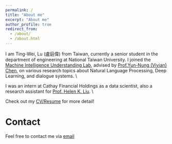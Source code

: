 ```yaml
---
permalink: /
title: "About me"
excerpt: "About me"
author_profile: true
redirect_from: 
  - /about/
  - /about.html
---
```


I am Ting-Wei, Lu (盧庭偉) from Taiwan, currently a senior student in the department of engineering at National Taiwan University. I joined the [Machine Intelligence Understanding Lab](https://www.csie.ntu.edu.tw/~miulab/), advised by [Prof.Yun-Nung (Vivian) Chen](https://www.csie.ntu.edu.tw/~yvchen/index.html), on various research topics about Natural Language Processing, Deep Learning, and dialogue systems. \

I was an intern at Cathay Financial Holdings as a data scientist, also a research assistant for [Prof. Helen K. Liu](http://politics.ntu.edu.tw/english/?p=12324). \

Check out my [CV/Resume](https://dwaydwaydway.github.io/files/Ting-Wei.pdf) for more detail!

Contact
======
Feel free to contact me via [email](tim8733123@gmail.com)